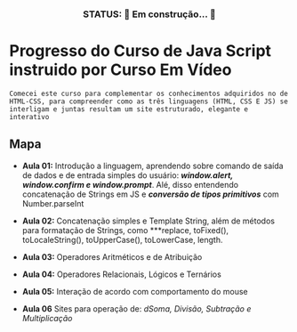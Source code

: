 <h3 align="center">
STATUS: 🚧 Em construção...  🚧
</h3>

# Progresso do Curso de Java Script instruido por Curso Em Vídeo
    Comecei este curso para complementar os conhecimentos adquiridos no de HTML-CSS, para compreender como as três linguagens (HTML, CSS E JS) se interligam e juntas resultam um site estruturado, elegante e interativo

## Mapa
- **Aula 01:** Introdução a linguagem, aprendendo sobre comando de saída de dados e de entrada simples do usuário: ***window.alert, window.confirm e window.prompt***. Alé, disso entendendo concatenação de Strings em JS e ***conversão de tipos primitivos*** com Number.parseInt

- **Aula 02:** Concatenação simples e Template String, além de métodos para formatação de Strings, como ***replace, toFixed(), toLocaleString(), toUpperCase(), toLowerCase, length.

- **Aula 03:** Operadores Aritméticos e de Atribuição

- **Aula 04:** Operadores Relacionais, Lógicos e Ternários

- **Aula 05:** Interação de acordo com comportamento do mouse

- **Aula 06** Sites para operação de: *dSoma, Divisão, Subtração e Multiplicação*
